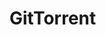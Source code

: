 # GitTorrent

# <Title>

### Description

- 

---

## NOTICE

- Please read through this `README.md` to better understand the project's source code and setup instructions
- Also, make sure to review the contents of the `License/` directory
- Your attention to these details is appreciated — enjoy exploring the project!

---

## Problem Statement

- 

---

## Project Goals

### <Goal 1>

- 

### <Goal 2>

- 

---

## Tools, Materials & Resources

### <Tool 1>

- 

### <Material 1>

- 

### <Resource 1>

- 

---

## Design Decision

### <Decision 1>

- 

### <Decision 2>

- 

### <Decision 3>

- 

---

## Features

### <Feature 1>

- 

### <Feature 2>

- 

### <Feature 3>

- 

---

## Block Diagram

```plaintext
                                     ┌───────────────────┐
       Node.js System Diagram        │    Event Queue    │        ┌───────────────────────────────────────────────┐
                                     │                   ├── → ───┼──────┐                                        │
   ┌───────────────────┐             │ ╔═══════════════╗ │        │      │               LIB UV                   │
   │                   │             │ ║   Callback    ║ ├─── ← ──┼───┐  │          Asynchronous I/O              │
   │    Application    │             │ ╚═══════════════╝ │        │   ↓  ↑             C Library                  │
   │                   │             └──────┬──────┬─────┘        │   │  │ Event Loop            Worker Threads   │
   └───┬────────────┬──┘                    │      │              │  ┌┴──┴────────────┐Blocking┌────────────────┐ │
       │            │                       ↓      ↑              │  │╔══════════════╗├── → ───┤╔══════════════╗│ │
       ↓ JavaScript ↑                       │      │              │  │║              ║│        │║   Process    ║│ │
       │            │               ┌───────┴──────┴──────┐       │  │╚══════════════╝├─── ← ──┤╚══════════════╝│ │
┌──────┴────────────┴──────┐        │    C++ Bindings     │       │  └────────────────┘Callback└────────────────┘ │
│                          ├── → ───┤      Node API       │       └───────────────────────────────────────────────┘
│   V8 JavaScript Engine   │        │  ╓───────────────╖  │
│                          ├─── ← ──┤  ║ OS Operations ║  │
└──────────────────────────┘        │  ╙───────────────╜  │
                                    └─────────────────────┘
Chars: ─ │ ┌ ┐ └ ┘ ├ ┤ ┬ ┴ ┼ ═ ║ ╔ ╗ ╚ ╝ ╠ ╣ ╦ ╩ ╬ ← → ↑ ↓ ↗ ↘ ↙ ↖ ↔ ↕ ╓ ╙ ╖ ╜ ╒ ╘ ╕ ╛

```

---

## Functional Overview

- 

---

## Challenges & Solutions

### <Challenge 1>

- 

### <Challenge 2>

- 

---

## Lessons Learned

### <Lesson for 1>

- 

### <Lesson for 2>

- 

---

## Project Structure

```plaintext
root/
├── License/
│   ├── LICENSE.md
│   │
│   └── NOTICE.md
│
├── .gitattributes
│
├── .gitignore
│
├── README.md
│
├── folder_1/
│   ├── file_1
│   │
│   ├── file_2
│   │
│   └── file_3
│
├── folder_2/
│   ├── subfolder_1/
│   │   └── file_1
│   │
│   ├── subfolder_2/
│   │   └── sub-subfolder_1/
│   │       └── file_1
│   │
│   ├── file_1
│   │
│   ├── file_2
│   │
│   └── file_3
│
├── file_1
│
└── file_1
For good rendering: do not use tabs, but 4 spaces

```

---

## Future Enhancements

- 
